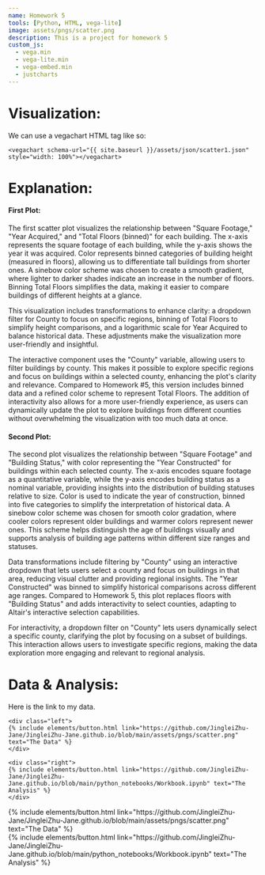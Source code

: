 ```yaml
---
name: Homework 5
tools: [Python, HTML, vega-lite]
image: assets/pngs/scatter.png
description: This is a project for homework 5
custom_js:
  - vega.min
  - vega-lite.min
  - vega-embed.min
  - justcharts
---
```


# Visualization:

We can use a vegachart HTML tag like so:

```
<vegachart schema-url="{{ site.baseurl }}/assets/json/scatter1.json" style="width: 100%"></vegachart>

```
<vegachart schema-url="{{ site.baseurl }}/assets/json/scatter1.json" style="width: 100%"></vegachart>




# Explanation:
#### First Plot:
The first scatter plot visualizes the relationship between "Square Footage," "Year Acquired," and "Total Floors (binned)" for each building. The x-axis represents the square footage of each building, while the y-axis shows the year it was acquired. Color represents binned categories of building height (measured in floors), allowing us to differentiate tall buildings from shorter ones. A sinebow color scheme was chosen to create a smooth gradient, where lighter to darker shades indicate an increase in the number of floors. Binning Total Floors simplifies the data, making it easier to compare buildings of different heights at a glance. 

This visualization includes transformations to enhance clarity: a dropdown filter for County to focus on specific regions, binning of Total Floors to simplify height comparisons, and a logarithmic scale for Year Acquired to balance historical data. These adjustments make the visualization more user-friendly and insightful.

The interactive component uses the "County" variable, allowing users to filter buildings by county. This makes it possible to explore specific regions and focus on buildings within a selected county, enhancing the plot's clarity and relevance. Compared to Homework #5, this version includes binned data and a refined color scheme to represent Total Floors. The addition of interactivity also allows for a more user-friendly experience, as users can dynamically update the plot to explore buildings from different counties without overwhelming the visualization with too much data at once.

#### Second Plot:
The second plot visualizes the relationship between "Square Footage" and "Building Status," with color representing the "Year Constructed" for buildings within each selected county. The x-axis encodes square footage as a quantitative variable, while the y-axis encodes building status as a nominal variable, providing insights into the distribution of building statuses relative to size. Color is used to indicate the year of construction, binned into five categories to simplify the interpretation of historical data. A sinebow color scheme was chosen for smooth color gradation, where cooler colors represent older buildings and warmer colors represent newer ones. This scheme helps distinguish the age of buildings visually and supports analysis of building age patterns within different size ranges and statuses.

Data transformations include filtering by "County" using an interactive dropdown that lets users select a county and focus on buildings in that area, reducing visual clutter and providing regional insights. The "Year Constructed" was binned to simplify historical comparisons across different age ranges. Compared to Homework 5, this plot replaces floors with "Building Status" and adds interactivity to select counties, adapting to Altair's interactive selection capabilities.

For interactivity, a dropdown filter on "County" lets users dynamically select a specific county, clarifying the plot by focusing on a subset of buildings. This interaction allows users to investigate specific regions, making the data exploration more engaging and relevant to regional analysis.

# Data & Analysis:
Here is the link to my data.
```
<div class="left">
{% include elements/button.html link="https://github.com/JingleiZhu-Jane/JingleiZhu-Jane.github.io/blob/main/assets/pngs/scatter.png" text="The Data" %}
</div>

<div class="right">
{% include elements/button.html link="https://github.com/JingleiZhu-Jane/JingleiZhu-Jane.github.io/blob/main/python_notebooks/Workbook.ipynb" text="The Analysis" %}
</div>
```

<div class="left">
{% include elements/button.html link="https://github.com/JingleiZhu-Jane/JingleiZhu-Jane.github.io/blob/main/assets/pngs/scatter.png" text="The Data" %}
</div>

<div class="right">
{% include elements/button.html link="https://github.com/JingleiZhu-Jane/JingleiZhu-Jane.github.io/blob/main/python_notebooks/Workbook.ipynb" text="The Analysis" %}
</div>

